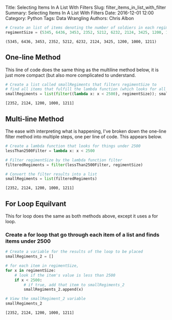 Title: Selecting Items In A List With Filters
Slug: filter_items_in_list_with_filter
Summary: Selecting Items In A List With Filters
Date: 2016-12-01 12:00
Category: Python
Tags: Data Wrangling
Authors: Chris Albon




```python
# Create an list of items denoting the number of soldiers in each regiment, view the list
regimentSize = (5345, 6436, 3453, 2352, 5212, 6232, 2124, 3425, 1200, 1000, 1211); regimentSize
```




    (5345, 6436, 3453, 2352, 5212, 6232, 2124, 3425, 1200, 1000, 1211)



## One-line Method

This line of code does the same thing as the multiline method below, it is just more compact (but also more complicated to understand.


```python
# Create a list called smallRegiments that filters regimentSize to 
# find all items that fulfill the lambda function (which looks for all items under 2500).
smallRegiments = list(filter((lambda x: x < 2500), regimentSize)); smallRegiments
```




    [2352, 2124, 1200, 1000, 1211]



## Multi-line Method

The ease with interpreting what is happening, I've broken down the one-line filter method into multiple steps, one per line of code. This appears below.


```python
# Create a lambda function that looks for things under 2500
lessThan2500Filter = lambda x: x < 2500
```


```python
# Filter regimentSize by the lambda function filter
filteredRegiments = filter(lessThan2500Filter, regimentSize)
```


```python
# Convert the filter results into a list
smallRegiments = list(filteredRegiments)
```




    [2352, 2124, 1200, 1000, 1211]



## For Loop Equilvant

This for loop does the same as both methods above, except it uses a for loop.

### Create a for loop that go through each item of a list and finds items under 2500


```python
# Create a variable for the results of the loop to be placed
smallRegiments_2 = []

# for each item in regimentSize,
for x in regimentSize:
    # look if the item's value is less than 2500
    if x < 2500:
        # if true, add that item to smallRegiments_2
        smallRegiments_2.append(x)
```


```python
# View the smallRegiment_2 variable
smallRegiments_2
```




    [2352, 2124, 1200, 1000, 1211]


